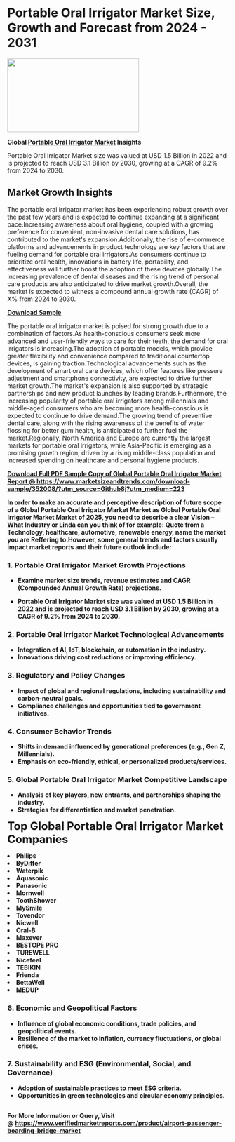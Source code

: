 <H1>Portable Oral Irrigator Market Size, Growth and Forecast from 2024 - 2031</H1><img class="aligncenter size-medium wp-image-584254" src="https://thirdeyenews.in/wp-content/uploads/2024/09/Global-Market-Research-300x168.jpeg" alt="" width="300" height="168" /><p><strong>Global&nbsp;<a href="https://www.marketsizeandtrends.com/download-sample/352008/?utm_source=Github8j?utm_medium=223">Portable Oral Irrigator Market</a> Insights</strong></p><p>Portable Oral Irrigator Market size was valued at USD 1.5 Billion in 2022 and is projected to reach USD 3.1 Billion by 2030, growing at a CAGR of 9.2% from 2024 to 2030.</p><p><h2>Market Growth Insights</h2> <p>The portable oral irrigator market has been experiencing robust growth over the past few years and is expected to continue expanding at a significant pace.Increasing awareness about oral hygiene, coupled with a growing preference for convenient, non-invasive dental care solutions, has contributed to the market's expansion.Additionally, the rise of e-commerce platforms and advancements in product technology are key factors that are fueling demand for portable oral irrigators.As consumers continue to prioritize oral health, innovations in battery life, portability, and effectiveness will further boost the adoption of these devices globally.The increasing prevalence of dental diseases and the rising trend of personal care products are also anticipated to drive market growth.Overall, the market is expected to witness a compound annual growth rate (CAGR) of X% from 2024 to 2030.</p> <p><strong><a href="#">Download Sample</a></strong></p> <p>The portable oral irrigator market is poised for strong growth due to a combination of factors.As health-conscious consumers seek more advanced and user-friendly ways to care for their teeth, the demand for oral irrigators is increasing.The adoption of portable models, which provide greater flexibility and convenience compared to traditional countertop devices, is gaining traction.Technological advancements such as the development of smart oral care devices, which offer features like pressure adjustment and smartphone connectivity, are expected to drive further market growth.The market's expansion is also supported by strategic partnerships and new product launches by leading brands.Furthermore, the increasing popularity of portable oral irrigators among millennials and middle-aged consumers who are becoming more health-conscious is expected to continue to drive demand.The growing trend of preventive dental care, along with the rising awareness of the benefits of water flossing for better gum health, is anticipated to further fuel the market.Regionally, North America and Europe are currently the largest markets for portable oral irrigators, while Asia-Pacific is emerging as a promising growth region, driven by a rising middle-class population and increased spending on healthcare and personal hygiene products.</p> <p><strong><a href="#"></p><p><span class=""><strong>Download Full PDF Sample Copy of Global Portable Oral Irrigator Market Report</strong> @ <a href="https://www.marketsizeandtrends.com/download-sample/352008/?utm_source=Github8j?utm_medium=223" target="_blank">https://www.marketsizeandtrends.com/download-sample/352008/?utm_source=Github8j?utm_medium=223</a></span></p><p>In order to make an accurate and perceptive description of future scope of a Global&nbsp;Portable Oral Irrigator Market Market as Global&nbsp;Portable Oral Irrigator Market Market of 2025, you need to describe a clear Vision &ndash; What Industry or Linda can you think of for example: Quote from a Technology, healthcare, automotive, renewable energy, name the market you are Reffering to.However, some general trends and factors usually impact market reports and their future outlook include:</p><h3>1.&nbsp;<strong>Portable Oral Irrigator Market Growth Projections</strong></h3><ul><li>Examine market size trends, revenue estimates and CAGR (Compounded Annual Growth Rate) projections.</li><li><p>Portable Oral Irrigator Market size was valued at USD 1.5 Billion in 2022 and is projected to reach USD 3.1 Billion by 2030, growing at a CAGR of 9.2% from 2024 to 2030.</p></li></ul><h3>2.&nbsp;<strong>Portable Oral Irrigator Market Technological Advancements</strong></h3><ul><li>Integration of AI, IoT, blockchain, or automation in the industry.</li><li>Innovations driving cost reductions or improving efficiency.</li></ul><h3>3.&nbsp;<strong>Regulatory and Policy Changes</strong></h3><ul><li>Impact of global and regional regulations, including sustainability and carbon-neutral goals.</li><li>Compliance challenges and opportunities tied to government initiatives.</li></ul><h3>4.&nbsp;<strong>Consumer Behavior Trends</strong></h3><ul><li>Shifts in demand influenced by generational preferences (e.g., Gen Z, Millennials).</li><li>Emphasis on eco-friendly, ethical, or personalized products/services.</li></ul><h3>5.&nbsp;<strong>Global Portable Oral Irrigator Market Competitive Landscape</strong></h3><ul><li>Analysis of key players, new entrants, and partnerships shaping the industry.</li><li>Strategies for differentiation and market penetration.</li></ul><p data-pm-slice="1 1 []"><span style="color: inherit; font-family: inherit; font-size: 25px;">Top Global Portable Oral Irrigator Market Companies</span></p><div class="" data-test-id=""><p><li>Philips</li><li> ByDiffer</li><li> Waterpik</li><li> Aquasonic</li><li> Panasonic</li><li> Mornwell</li><li> ToothShower</li><li> MySmile</li><li> Tovendor</li><li> Nicwell</li><li> Oral-B</li><li> Maxever</li><li> BESTOPE PRO</li><li> TUREWELL</li><li> Nicefeel</li><li> TEBIKIN</li><li> Frienda</li><li> BettaWell</li><li> MEDUP</li></p></div><h3>6.&nbsp;<strong>Economic and Geopolitical Factors</strong></h3><ul><li>Influence of global economic conditions, trade policies, and geopolitical events.</li><li>Resilience of the market to inflation, currency fluctuations, or global crises.</li></ul><h3>7.&nbsp;<strong>Sustainability and ESG (Environmental, Social, and Governance)</strong></h3><ul><li>Adoption of sustainable practices to meet ESG criteria.</li><li>Opportunities in green technologies and circular economy principles.</li></ul><h2><strong style="font-size: 14px;">For More Information or Query, Visit @&nbsp;</strong><a style="background-color: #ffffff; font-size: 14px;" href="https://www.marketsizeandtrends.com/report/portable-oral-irrigator-market/" target="_blank">https://www.verifiedmarketreports.com/product/airport-passenger-boarding-bridge-market</a></h2>